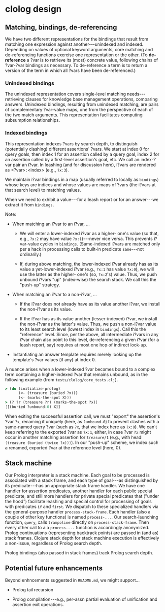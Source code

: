# clolog design

## Matching, bindings, de-referencing

We have two different representations for the bindings that result
from matching one expression against another---unindexed and indexed.
Depending on values of optional keyword arguments, core matching and
de-referencing functions exercise one representation or the other.
(To **de-reference** a ?var is to retrieve its (most) concrete value,
following chains of ?var-?var bindings as necessary.  To de-reference
a term is to return a version of the term in which all ?vars have been
de-referenced.)

### Unindexed bindings

The unindexed representation covers single-level matching
needs---retrieving clauses for knowledge base management operations,
comparing answers.  Unindexed bindings, resulting from unindexed
matching, are pairs of complementary ?var-value maps, one from the
perspective of each of the two match arguments.  This representation
facilitates computing subsumption relationships.

### Indexed bindings

This representation indexes ?vars by search depth, to distinguish
(potentially clashing) different assertions' ?vars.  We start at index
0 for query goals, then index 1 for an assertion called by a query
goal, index 2 for an assertion called by a first-level assertion's
goal, etc.  We call an index-?var pair an i?var.  In leashing (and for
discussion here), i?vars are rendered as \<?var\>`:`\<index\> (e.g.,
`?x:3`).

We maintain i?var bindings in a map (usually referred to locally as
`bindings`) whose keys are indices and whose values are maps of ?vars
(the i?vars at that search level) to matching values.

When we need to exhibit a value---for a leash report or for an
answer---we extract it from `bindings`.

Note:

- When matching an i?var to an i?var, ...

  - We will enter a lower-indexed i?var as a higher- one's value (so
    that, e.g., `?x:2` may have value `?x:1`)---never vice versa.
    This prevents i?var-value cycles in `bindings`.  (Same-indexed
    i?vars are matched only per a hack in processing calls to built-in
    predicate `same`---not ordinarily.)

  - If, during above matching, the lower-indexed i?var already has as
    its value a yet-lower-indexed i?var (e.g., `?x:1` has value
    `?x:0`), we will use the latter as the higher- one's (so,
    `?x:2`'s) value.  Thus, we push unbound i?vars "up" (index-wise)
    the search stack.  We call this the "push-up" strategy.

- When matching an i?var to a non-i?var, ...

  - If the i?var does not already have as its value another i?var,
    we install the non-i?var as its value.

  - If the i?var has as its value another (lesser-indexed) i?var, we
    install the non-i?var as the latter's value.  Thus, we push a
    non-i?var value to its least search level (lowest index in
    `bindings`).  Call this the "reference" level.  Since, per the
    above, all intermediate i?vars in any i?var chain also point to
    this level, de-referencing a given i?var (for a leash report, say)
    requires at most one hop of indirect look-up.

 - Instantiating an answer template requires merely looking up the
   template's ?var values (if any) at index 0.

A nuance arises when a lower-indexed ?var becomes bound to a complex
term containing a higher-indexed ?var that remains unbound, as in the
following example (from `tests/clolog/core_tests.clj`).

```clojure
> (do (initialize-prolog)
      (<- (treasure (buried ?x)))
      (<- (marks-the-spot X)))
> (? ?r (treasure ?r) (marks-the-spot ?x))
[[(buried ?unbound-0) X]]
```

When exiting the successful assertion call, we must "export" the
assertion's ?var `?x`, renaming it uniquely (here, as `?unbound-0`) to
prevent clashes with a same-named query ?var (such as `?x`, that we
index here as `?x:0`).  We can't keep referring to the exported ?var
as `?x:1`, either, in case ?var `?x` might occur in another matching
assertion for `treasure/1` (e.g., with head `(treasure (buried (twice
?x)))`).  In our "push-up" scheme, we index such a renamed, exported
?var at the reference level (here, 0).

## Stack machine

Our Prolog interpreter is a stack machine.  Each goal to be processed
is associated with a stack frame, and each type of goal---as
distinguished by its predicate---has an appropriate stack frame
handler.  We have one handler for assertion predicates, another
handler for each public special predicate, and still more handlers for
private special predicates that ("under the hood") facilitate leashing
and special control for processing of goals with predicates `if` and
`first`.  We dispatch to these specialized handlers via the
general-purpose handler `process-stack-frame`.  Each handler (also a
couple of other key functions) is named `process-...`.  Our
search-launching function, `query`, calls `trampoline` directly on
`process-stack-frame`.  Then every other call to a a `process-...`
function is accordingly anonymized.  Prolog continuations
(representing backtrack points) are passed in (and as) stack frames.
Clojure stack depth for stack machine execution is effectively a
non-issue, regardless of Prolog search depth.

Prolog bindings (also passed in stack frames) track Prolog search
depth.

## Potential future enhancements

Beyond enhncements suggested in `README.md`, we might support...

- Prolog tail recursion

- Prolog compilation---e.g., per-assn partial evaluation of
  unification and assertion exit operations.

